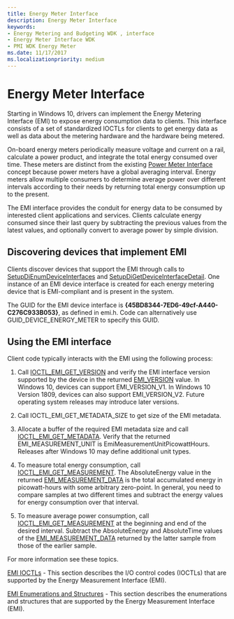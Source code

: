 ```yaml
---
title: Energy Meter Interface
description: Energy Meter Interface
keywords:
- Energy Metering and Budgeting WDK , interface
- Energy Meter Interface WDK
- PMI WDK Energy Meter
ms.date: 11/17/2017
ms.localizationpriority: medium
---
```


# Energy Meter Interface

Starting in Windows 10, drivers  can implement the Energy Metering Interface (EMI) to expose energy consumption data to clients. This interface consists of a set of standardized IOCTLs for clients to get energy data as well as data about the metering hardware and the hardware being metered. 

On-board energy meters periodically measure voltage and current on a rail, calculate a power product, and integrate the total energy consumed over time. These meters are distinct from the existing [Power Meter Interface](https://docs.microsoft.com/windows-hardware/drivers/powermeter/power-meter-interface) concept because power meters have a global averaging interval. Energy meters allow multiple consumers to determine average power over different intervals according to their needs by returning total energy consumption up to the present.  

The EMI interface provides the conduit for energy data to be consumed by interested client applications and services.  Clients calculate energy consumed since their last query by subtracting the previous values from the latest values, and optionally convert to average power by simple division. 

## Discovering devices that implement EMI

Clients discover devices that support the EMI through calls to [SetupDiEnumDeviceInterfaces](https://msdn.microsoft.com/library/windows/hardware/ff551015.aspx) and [SetupDiGetDeviceInterfaceDetail](https://msdn.microsoft.com/library/windows/hardware/ff551120.aspx). One instance of an EMI device interface is created for each energy metering device that is EMI-compliant and is present in the system. 

The GUID for the EMI device interface is **{45BD8344-7ED6-49cf-A440-C276C933B053}**, as defined in emi.h. Code can alternatively use GUID_DEVICE_ENERGY_METER to specify this GUID. 

## Using the EMI interface

Client code typically interacts with the EMI using the following process:

1. Call [IOCTL_EMI_GET_VERSION](https://msdn.microsoft.com/library/windows/hardware/dn957440.aspx) and verify the EMI interface version supported by the device in the returned [EMI_VERSION](https://msdn.microsoft.com/library/windows/hardware/dn957430.aspx) value. In Windows 10, devices can support EMI_VERSION_V1. In Windows 10 Version 1809, devices can also support EMI_VERSION_V2. Future operating system releases may introduce later versions. 

2. Call IOCTL_EMI_GET_METADATA_SIZE to get size of the EMI metadata. 

3. Allocate a buffer of the required EMI metadata size and call [IOCTL_EMI_GET_METADATA](https://msdn.microsoft.com/library/windows/hardware/dn957436.aspx). Verify that the returned EMI_MEASUREMENT_UNIT is EmiMeasurementUnitPicowattHours. Releases after Windows 10 may define additional unit types. 

4. To measure total energy consumption, call [IOCTL_EMI_GET_MEASUREMENT](https://msdn.microsoft.com/library/windows/hardware/dn957434.aspx). The AbsoluteEnergy value in the returned [EMI_MEASUREMENT_DATA](https://msdn.microsoft.com/library/windows/hardware/dn957426.aspx) is the total accumulated energy in picowatt-hours with some arbitrary zero-point. In general, you need to compare samples at two different times and subtract the energy values for energy consumption over that interval. 

5. To measure average power consumption, call [IOCTL_EMI_GET_MEASUREMENT](https://msdn.microsoft.com/library/windows/hardware/dn957434.aspx) at the beginning and end of the desired interval. Subtract the AbsoluteEnergy and AbsoluteTime values of the [EMI_MEASUREMENT_DATA](https://msdn.microsoft.com/library/windows/hardware/dn957426.aspx) returned by the latter sample from those of the earlier sample. 

For more information see these topics.

[EMI IOCTLs](https://msdn.microsoft.com/library/windows/hardware/dn957425.aspx) - 
 This section describes the I/O control codes (IOCTLs) that are supported by the Energy Measurement Interface (EMI).
 
[EMI Enumerations and Structures](https://msdn.microsoft.com/library/windows/hardware/dn957424.aspx) -
 This section describes the enumerations and structures that are supported by the Energy Measurement Interface (EMI).
 


 




